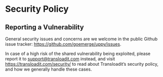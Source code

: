 # Security Policy

## Reporting a Vulnerability

General security issues and concerns are we welcome in the public Github issue tracker: https://github.com/goemerge/uppy/issues.

In case of a high risk of the shared vulnerability being exploited, please report it to support@transloadit.com instead, and visit https://transloadit.com/security/ to read about Transloadit’s security policy, and how we generally handle these cases.
